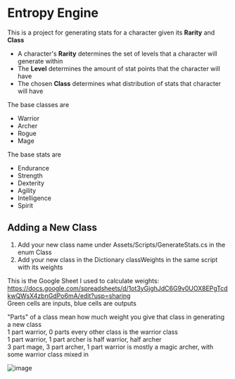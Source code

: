 # Entropy Engine 
This is a project for generating stats for a character given its **Rarity** and **Class**
- A character's **Rarity** determines the set of levels that a character will generate within  
- The **Level** determines the amount of stat points that the character will have  
- The chosen **Class** determines what distribution of stats that character will have

The base classes are 
- Warrior
- Archer
- Rogue
- Mage

The base stats are 
- Endurance
- Strength
- Dexterity
- Agility
- Intelligence
- Spirit

## Adding a New Class
1. Add your new class name under Assets/Scripts/GenerateStats.cs in the enum Class  
2. Add your new class in the Dictionary classWeights in the same script with its weights  

This is the Google Sheet I used to calculate weights: https://docs.google.com/spreadsheets/d/1ot3yGjghJdC6G9v0UOX8EPgTcdkwQWsX4zbnGdPo6mA/edit?usp=sharing  
Green cells are inputs, blue cells are outputs  

"Parts" of a class mean how much weight you give that class in generating a new class   
1 part warrior, 0 parts every other class is the warrior class  
1 part warrior, 1 part archer is half warrior, half archer  
3 part mage, 3 part archer, 1 part warrior is mostly a magic archer, with some warrior class mixed in 

![image](https://github.com/user-attachments/assets/ed0b3e28-7162-4188-b70f-aaa499fc10a2)

